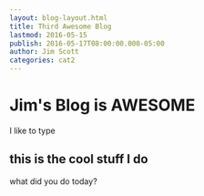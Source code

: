 ```yaml
---
layout: blog-layout.html
title: Third Awesome Blog
lastmod: 2016-05-15
publish: 2016-05-17T08:00:00.000-05:00
author: Jim Scott
categories: cat2
---
```


# Jim's Blog is AWESOME

I like to type

## this is the cool stuff I do

what did you do today?
